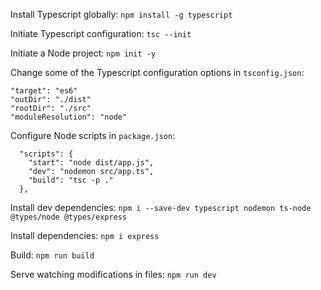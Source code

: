 Install Typescript globally:
`npm install -g typescript`

Initiate Typescript configuration:
`tsc --init`

Initiate a Node project:
`npm init -y`

Change some of the Typescript configuration options in `tsconfig.json`:
```
"target": "es6"
"outDir": "./dist"
"rootDir": "./src"
"moduleResolution": "node"
```

Configure Node scripts in `package.json`:
```
  "scripts": {
    "start": "node dist/app.js",
    "dev": "nodemon src/app.ts",
    "build": "tsc -p ."
  },
```

Install dev dependencies:
`npm i --save-dev typescript nodemon ts-node @types/node @types/express`

Install dependencies:
`npm i express`

Build:
`npm run build`

Serve watching modifications in files:
`npm run dev`
